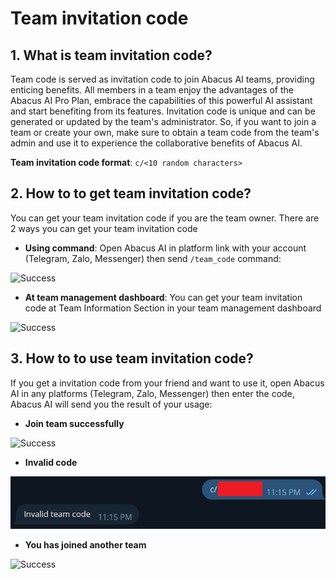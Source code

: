 # Team invitation code

## 1. What is team invitation code?
Team code is served as invitation code to join Abacus AI teams, providing enticing benefits. All members in a team enjoy the advantages of the Abacus AI Pro Plan, embrace the capabilities of this powerful AI assistant and start benefiting from its features. Invitation code is unique and can be generated or updated by the team's administrator. So, if you want to join a team or create your own, make sure to obtain a team code from the team's admin and use it to experience the collaborative benefits of Abacus AI.

**Team invitation code format**: `c/<10 random characters>`

## 2. How to to get team invitation code?
You can get your team invitation code if you are the team owner. There are 2 ways you can get your team invitation code

* **Using command**: Open Abacus AI in platform link with your account (Telegram, Zalo, Messenger) then send `/team_code` command:

![Success](../../static/img/team-code/1.png)

* **At team management dashboard**: You can get your team invitation code at Team Information Section in your team management dashboard

![Success](../../static/img/team-code/2.png)

## 3. How to to use team invitation code?
If you get a invitation code from your friend and want to use it, open Abacus AI in any platforms (Telegram, Zalo, Messenger) then enter the code, Abacus AI will send you the result of your usage:

* **Join team successfully**

![Success](../../static/img/team-code/3.png)

* **Invalid code**

![Success](/../../static/img/team-code/4.png)

* **You has joined another team**

![Success](../../static/img/team-code/5.png)
